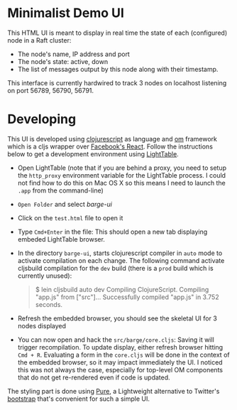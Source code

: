 # Minimalist Demo UI

This HTML UI is meant to display in real time the state of each (configured) node in a Raft cluster:
* The node's name, IP address and port
* The node's state: active, down
* The list of messages output by this node along with their timestamp.

This interface is currently hardwired to track 3 nodes on localhost listening on port 56789, 56790, 56791.

# Developing

This UI is developed using [clojurescript]() as language and [om](https://github.com/swannodette/om) framework which is a cljs wrapper
over [Facebook's React](http://facebook.github.io/react/). Follow the instructions below to get a development environment using
[LightTable](http://lighttable.com).

* Open LightTable (note that if you are behind a proxy, you need to setup the `http_proxy` environment variable for the
  LightTable process. I could not find how to do this on Mac OS X so this means I need to launch the `.app` from the command-line)
* `Open Folder` and select *barge-ui*
* Click on the `test.html` file to open it
* Type `Cmd+Enter` in the file: This should open a new tab displaying embeded LightTable browser.
* In the directory `barge-ui`, starts clojurescript compiler in `auto` mode to activate compilation on each change. The following
  command activate cljsbuild compilation for the `dev` build (there is a `prod` build which is currently unused):

    > $ lein cljsbuild auto dev
    > Compiling ClojureScript.
    > Compiling "app.js" from ["src"]...
    > Successfully compiled "app.js" in 3.752 seconds.

* Refresh the embedded browser, you should see the skeletal UI for 3 nodes displayed
* You can now open and hack the `src/barge/core.cljs`: Saving it will trigger recompilation. To update display, either refresh
  browser hitting `Cmd + R`. Evaluating a form in the `core.cljs` will be done in the context of the embedded browser, so it may impact immediately
  the UI. I noticed this was not always the case, especially for top-level OM components that do not get re-rendered even if code is
  updated.

The styling part is done using [Pure](http://purecss.io), a Lightweight alternative to Twitter's [bootstrap]() that's convenient for such a simple UI.
